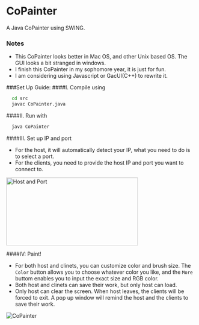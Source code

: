 # CoPainter

A Java CoPainter using SWING.

### Notes
* This CoPainter looks better in Mac OS, and other Unix based OS. The GUI looks a bit stranged in windows.
* I finish this CoPainter in my sophomore year, it is just for fun.
* I am considering using Javascript or GacUI(C++) to rewrite it.

###Set Up Guide:
####I. Compile using
```Bash
  cd src
  javac CoPainter.java
```
####II. Run with
```Bash
  java CoPainter
```

####III. Set up IP and port<br>
* For the host, it will automatically detect your IP, what you need to do is to select a port.<br>
* For the clients, you need to provide the host IP and port you want to connect to.<br>
<img src="https://github.com/irsisyphus/pictures/raw/master/Multiplayer-Painter/Port_1.png" width = "350" height = "180" alt="Host and Port" align=center />

####IV: Paint!
* For both host and clinets, you can customize color and brush size. The `Color` button allows you to choose whatever color you like, and the `More` buttom enables you to input the exact size and RGB color.
* Both host and clinets can save their work, but only host can load.
* Only host can clear the screen. When host leaves, the clients will be forced to exit. A pop up window will remind the host and the clients to save their work. 
<img src="https://github.com/irsisyphus/pictures/raw/master/Multiplayer-Painter/Painter_1.png" alt="CoPainter" align=center />

